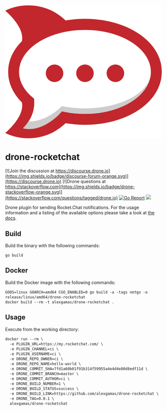 ![rocket.chat-logo](logo.svg)


# drone-rocketchat

[![Join the discussion at https://discourse.drone.io](https://img.shields.io/badge/discourse-forum-orange.svg)](https://discourse.drone.io)
[![Drone questions at https://stackoverflow.com](https://img.shields.io/badge/drone-stackoverflow-orange.svg)](https://stackoverflow.com/questions/tagged/drone.io)
[![Go Report](https://goreportcard.com/badge/github.com/alexgamas/drone-rocketchat)](https://goreportcard.com/report/github.com/alexgamas/drone-rocketchat)
[![](https://images.microbadger.com/badges/image/alexgamas/drone-rocketchat.svg)](https://microbadger.com/images/alexgamas/drone-rocketchat "Get your own image badge on microbadger.com")

Drone plugin for sending Rocket.Chat notifications. For the usage information and a listing of the available options please take a look at [the docs](https://github.com/alexgamas/drone-rocketchat/blob/release/0.1/DOCS.md).

## Build

Build the binary with the following commands:

```
go build
```

## Docker

Build the Docker image with the following commands:

```
GOOS=linux GOARCH=amd64 CGO_ENABLED=0 go build -a -tags netgo -o release/linux/amd64/drone-rocketchat
docker build --rm -t alexgamas/drone-rocketchat .
```

## Usage

Execute from the working directory:

```
docker run --rm \
  -e PLUGIN_URL=https://my.rocketchat.com/ \
  -e PLUGIN_CHANNEL=ci \
  -e PLUGIN_USERNAME=ci \
  -e DRONE_REPO_OWNER=ci \
  -e DRONE_REPO_NAME=hello-world \
  -e DRONE_COMMIT_SHA=7fd1a60b01f91b314f59955a4e4d4e80d8edf11d \
  -e DRONE_COMMIT_BRANCH=master \
  -e DRONE_COMMIT_AUTHOR=ci \
  -e DRONE_BUILD_NUMBER=1 \
  -e DRONE_BUILD_STATUS=success \
  -e DRONE_BUILD_LINK=https://github.com/alexgamas/drone-rocketchat \
  -e DRONE_TAG=0.0.1 \
  alexgamas/drone-rocketchat
```
